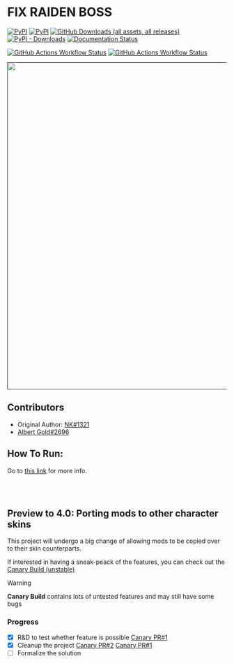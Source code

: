 # FIX RAIDEN BOSS
[![PyPI](https://img.shields.io/pypi/pyversions/FixRaidenBoss2)](https://www.python.org/downloads/)
[![PyPI](https://img.shields.io/pypi/v/FixRaidenBoss2)](https://pypi.org/project/FixRaidenBoss2/)
[![GitHub Downloads (all assets, all releases)](https://img.shields.io/github/downloads/nhok0169/Fix-Raiden-Boss/total?label=Github%20Downloads)](https://github.com/nhok0169/Fix-Raiden-Boss)
[![PyPI - Downloads](https://img.shields.io/pypi/dm/FixRaidenBoss2?label=Pypi%20Downloads)](https://pypi.org/project/FixRaidenBoss2/)
[![Documentation Status](https://readthedocs.org/projects/fix-raiden-boss/badge/?version=latest)](https://fix-raiden-boss.readthedocs.io/en/latest/?badge=latest)

[![GitHub Actions Workflow Status](https://img.shields.io/github/actions/workflow/status/nhok0169/Fix-Raiden-Boss/unit-tests.yml?label=Unit%20Tests)](https://github.com/nhok0169/Fix-Raiden-Boss/actions/workflows/unit-tests.yml)
[![GitHub Actions Workflow Status](https://img.shields.io/github/actions/workflow/status/nhok0169/Fix-Raiden-Boss/integration-tests.yml?label=Integration%20Tests)](https://github.com/nhok0169/Fix-Raiden-Boss/actions/workflows/integration-tests.yml)


<a href=""><img alt="" src="https://github.com/nhok0169/Fix-Raiden-Boss/blob/nhok0169/Docs/src/_static/images/raiden.jpg" style="width:750px; height: auto;"></a>

## Contributors
- Original Author: [NK#1321](https://discordapp.com/users/277117247523389450)
- [Albert Gold#2696](https://github.com/Alex-Au1)


## How To Run:
Go to [this link](https://github.com/nhok0169/Fix-Raiden-Boss/tree/nhok0169/Fix-Raiden-Boss%202.0%20(for%20all%20user%20)) for more info.


<br>
<br>

## Preview to 4.0: Porting mods to other character skins
This project will undergo a big change of allowing mods to be copied over to their skin counterparts.

If interested in having a sneak-peack of the features, you can check out the [Canary Build (unstable)](https://github.com/Alex-Au1/Fix-Raiden-Boss/blob/development/Fix-Raiden-Boss%202.0%20(for%20all%20user%20)/script%20build/src/FixRaidenBoss2/FixRaidenBoss2.py)

> [!WARNING]  
> **Canary Build** contains lots of untested features and may still have some bugs


### Progress
- [x] R&D to test whether feature is possible  [Canary PR#1](https://github.com/Alex-Au1/Fix-Raiden-Boss/pull/1)
- [x] Cleanup the project [Canary PR#2](https://github.com/Alex-Au1/Fix-Raiden-Boss/pull/2) [Canary PR#1](https://github.com/Alex-Au1/Fix-Raiden-Boss/pull/1)
- [ ] Formalize the solution
